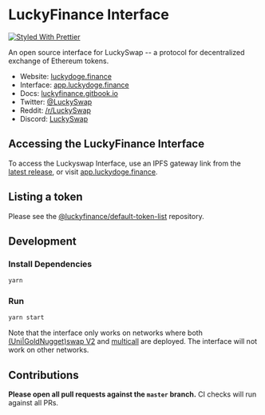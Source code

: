 # LuckyFinance Interface

[![Styled With Prettier](https://img.shields.io/badge/code_style-prettier-ff69b4.svg)](https://prettier.io/)

An open source interface for LuckySwap -- a protocol for decentralized exchange of Ethereum tokens.

- Website: [luckydoge.finance](https://luckydoge.finance/)
- Interface: [app.luckydoge.finance](https://app.luckydoge.finance)
- Docs: [luckyfinance.gitbook.io](https://luckyfinance.gitbook.io)
- Twitter: [@LuckySwap](https://twitter.com/LuckyFinance)
- Reddit: [/r/LuckySwap](https://www.reddit.com/r/LuckySwap)
- Discord: [LuckySwap](https://discord.gg/Y7TF6QA)

## Accessing the LuckyFinance Interface

To access the Luckyswap Interface, use an IPFS gateway link from the
[latest release](https://github.com/LuckyDogeDoge/luckyswap-interface/releases/latest),
or visit [app.luckydoge.finance](https://app.luckydoge.finance).

## Listing a token

Please see the
[@luckyfinance/default-token-list](https://github.com/LuckyDogeDev/default-token-list)
repository.

## Development

### Install Dependencies

```bash
yarn
```

### Run

```bash
yarn start
```

Note that the interface only works on networks where both
[(Uni|GoldNugget)swap V2](https://github.com/sushiswap/LuckyDogeDev/tree/master/contracts/uniswapv2) and
[multicall](https://github.com/makerdao/multicall) are deployed.
The interface will not work on other networks.

## Contributions

**Please open all pull requests against the `master` branch.**
CI checks will run against all PRs.

